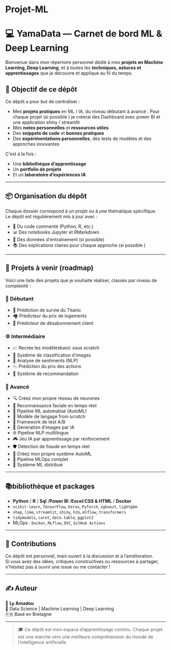 # Projet-ML

# 💻 YamaData — Carnet de bord ML & Deep Learning

Bienvenue dans mon répertoire personnel dédié à mes **projets en Machine Learning, Deep Learning**, et à toutes les **techniques, astuces et apprentissages** que je découvre et applique au fil du temps.

## 🚀 Objectif de ce dépôt

Ce dépôt a pour but de centraliser :
- Mes **projets pratiques** en ML / IA, du niveau débutant à avancé : Pour chaque projet (si possible ) je créerai des Dashboard avec power BI et une application shiny / streamlit 
- Mes **notes personnelles** et **ressources utiles**
- Des **snippets de code** et **bonnes pratiques**
- Des **expérimentations personnelles**, des tests de modèles et des approches innovantes

C'est à la fois :
- Une **bibliothèque d’apprentissage**
- Un **portfolio de projets**
- Et un **laboratoire d’expériences IA**

---

## 📦 Organisation du dépôt

Chaque dossier correspond à un projet ou à une thématique spécifique.  
Le dépôt est régulièrement mis à jour avec :
- 🔧 Du code commenté (Python, R, etc.)
- 📊 Des notebooks Jupyter et RMarkdown
- 📁 Des données d'entraînement (si possible)
- 📚 Des explications claires pour chaque approche (si possible )

---

## 🧠 Projets à venir (roadmap)

Voici une liste des projets que je souhaite réaliser, classés par niveau de complexité :

### 🔰 Débutant
- 🎯 Prédiction de survie du Titanic  
- 🏘️ Prédicteur du prix de logements  
- 👥 Prédicteur de désabonnement client  

### ⚙️ Intermédiaire
- 📈 Recrée les modèlesbasic sous scratch 
- 🧠 Système de classification d’images  
- 💬 Analyse de sentiments (NLP)  
- 📉 Prédiction du prix des actions  
- 🎁 Système de recommandation  

### 🧪 Avancé
- 🔍 Créez mon propre réseau de neurones  
- 📸 Reconnaissance faciale en temps réel  
- 🧬 Pipeline ML automatisé (AutoML)  
- 🧠 Modèle de langage from scratch  
- 🧪 Framework de test A/B  
- 🎨 Génération d’images par IA  
- 🌐 Pipeline NLP multilingue  
- 🎮 Jeu IA par apprentissage par renforcement  
- 🛡️ Détection de fraude en temps réel  
- 🤖 Créez mon propre système AutoML  
- 🚀 Pipeline MLOps complet  
- 🧭 Système ML distribué

---

## 📚bibliothèque et packages 

- **Python** / **R** / **Sql** /**Power BI** /**Excel**/**CSS & HTML** / **Docker**
- `scikit-learn`, `TensorFlow`, `Keras`, `PyTorch`, `xgboost`, `lightgbm`
- `shap`, `lime`, `streamlit`, `shiny`, `h2o`, `mlflow`, `transformers`
- `tidymodels`, `caret`, `data.table`, `ggplot2`
- MLOps : `Docker`, `MLflow`, `DVC`, `GitHub Actions`

---

## 🤝 Contributions

Ce dépôt est personnel, mais ouvert à la discussion et à l’amélioration.  
Si vous avez des idées, critiques constructives ou ressources à partager, n'hésitez pas à ouvrir une issue ou me contacter !

---

## ✍️ Auteur

👤 **Ly Amadou**  
📍 Data Science | Machine Learning | Deep Learning  
🇫🇷 Basé en Bretagne  


---

> 🎓 Ce dépôt est mon espace d’apprentissage continu. Chaque projet est une marche vers une meilleure compréhension du monde de l’intelligence artificielle.

